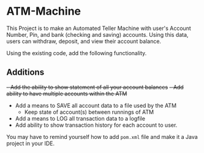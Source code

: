 # ATM-Machine

This Project is to make an Automated Teller Machine with user's Account Number, Pin, and bank (checking and saving) accounts.
Using this data, users can withdraw, deposit, and view their account balance.

Using the existing code, add the following functionality.

## Additions

~~- Add the ability to show statement of all your account balances~~
~~- Add ability to have multiple accounts within the ATM~~
- Add a means to SAVE all account data to a file used by the ATM
  - Keep state of account(s) between runnings of ATM
- Add a means to LOG all transaction data to a logfile
- Add ability to show transaction history for each account to user.

You may have to remind yourself how to add `pom.xml` file and make it a Java project in your IDE.
